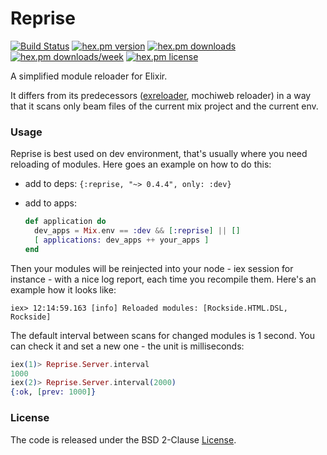# Reprise
[![Build Status](https://travis-ci.org/herenowcoder/reprise.svg?branch=master)](https://travis-ci.org/herenowcoder/reprise)
[![hex.pm version](https://img.shields.io/hexpm/v/reprise.svg)](https://hex.pm/packages/reprise)
[![hex.pm downloads](https://img.shields.io/hexpm/dt/reprise.svg)](https://hex.pm/packages/reprise)
[![hex.pm downloads/week](https://img.shields.io/hexpm/dw/reprise.svg)](https://hex.pm/packages/reprise)
[![hex.pm license](https://img.shields.io/hexpm/l/reprise.svg)](https://github.com/herenowcoder/reprise/raw/master/LICENSE)

A simplified module reloader for Elixir.

It differs from its predecessors ([exreloader][1], mochiweb reloader)
in a way that it scans only beam files of the current mix project
and the current env.

[1]: http://github.com/yrashk/exreloader

### Usage

Reprise is best used on dev environment, that's usually where
you need reloading of modules. Here goes an example on how
to do this:

- add to deps: 
  `{:reprise, "~> 0.4.4", only: :dev}`

- add to apps:
    ```Elixir
    def application do
      dev_apps = Mix.env == :dev && [:reprise] || []
      [ applications: dev_apps ++ your_apps ]
    end
    ```

Then your modules will be reinjected into your node - iex session
for instance - with a nice log report, each time you recompile them.
Here's an example how it looks like:
```
iex> 12:14:59.163 [info] Reloaded modules: [Rockside.HTML.DSL, Rockside]
```

The default interval between scans for changed modules is 1 second.
You can check it and set a new one - the unit is milliseconds:
```Elixir
iex(1)> Reprise.Server.interval
1000
iex(2)> Reprise.Server.interval(2000)
{:ok, [prev: 1000]}
```

### License

The code is released under the BSD 2-Clause [License](https://raw.githubusercontent.com/herenowcoder/reprise/master/LICENSE).

